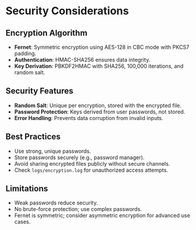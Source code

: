  # Security Considerations

## Encryption Algorithm
- **Fernet**: Symmetric encryption using AES-128 in CBC mode with PKCS7 padding.
- **Authentication**: HMAC-SHA256 ensures data integrity.
- **Key Derivation**: PBKDF2HMAC with SHA256, 100,000 iterations, and random salt.

## Security Features
- **Random Salt**: Unique per encryption, stored with the encrypted file.
- **Password Protection**: Keys derived from user passwords, not stored.
- **Error Handling**: Prevents data corruption from invalid inputs.

## Best Practices
- Use strong, unique passwords.
- Store passwords securely (e.g., password manager).
- Avoid sharing encrypted files publicly without secure channels.
- Check `logs/encryption.log` for unauthorized access attempts.

## Limitations
- Weak passwords reduce security.
- No brute-force protection; use complex passwords.
- Fernet is symmetric; consider asymmetric encryption for advanced use cases.
